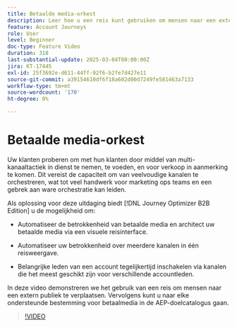 ```yaml
---
title: Betaalde media-orkest
description: Leer hoe u een reis kunt gebruiken om mensen naar een extern publiek te verplaatsen, dat u vervolgens kunt doorsturen naar elke ondersteunde bestemming voor media in de AEP-doelcatalogus.
feature: Account Journeys
role: User
level: Beginner
doc-type: Feature Video
duration: 318
last-substantial-update: 2025-03-04T00:00:00Z
jira: KT-17445
exl-id: 25f3692e-d611-44ff-92f6-b2fe7d427e11
source-git-commit: a39154610df6f18a602d00d7249fe581463a7133
workflow-type: tm+mt
source-wordcount: '170'
ht-degree: 0%

---
```


# Betaalde media-orkest

Uw klanten proberen om met hun klanten door middel van multi-kanaaltactiek in dienst te nemen, te voeden, en voor verkoop in aanmerking te komen. Dit vereist de capaciteit om van veelvoudige kanalen te orchestreren, wat tot veel handwerk voor marketing ops teams en een gebrek aan ware orchestratie kan leiden.

Als oplossing voor deze uitdaging biedt [!DNL Journey Optimizer B2B Edition] u de mogelijkheid om:

* Automatiseer de betrokkenheid van betaalde media en architect uw betaalde media via een visuele reisinterface.

* Automatiseer uw betrokkenheid over meerdere kanalen in één reisweergave.

* Belangrijke leden van een account tegelijkertijd inschakelen via kanalen die het meest geschikt zijn voor verschillende accountleden.

In deze video demonstreren we het gebruik van een reis om mensen naar een extern publiek te verplaatsen. Vervolgens kunt u naar elke ondersteunde bestemming voor betaalmedia in de AEP-doelcatalogus gaan.

>[!VIDEO](https://video.tv.adobe.com/v/3448649/?learn=on&enablevpops)
